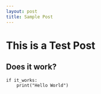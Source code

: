 ```yaml
---
layout: post
title: Sample Post
---
```

# This is a Test Post
## Does it work?
	if it_works:
		print("Hello World")

